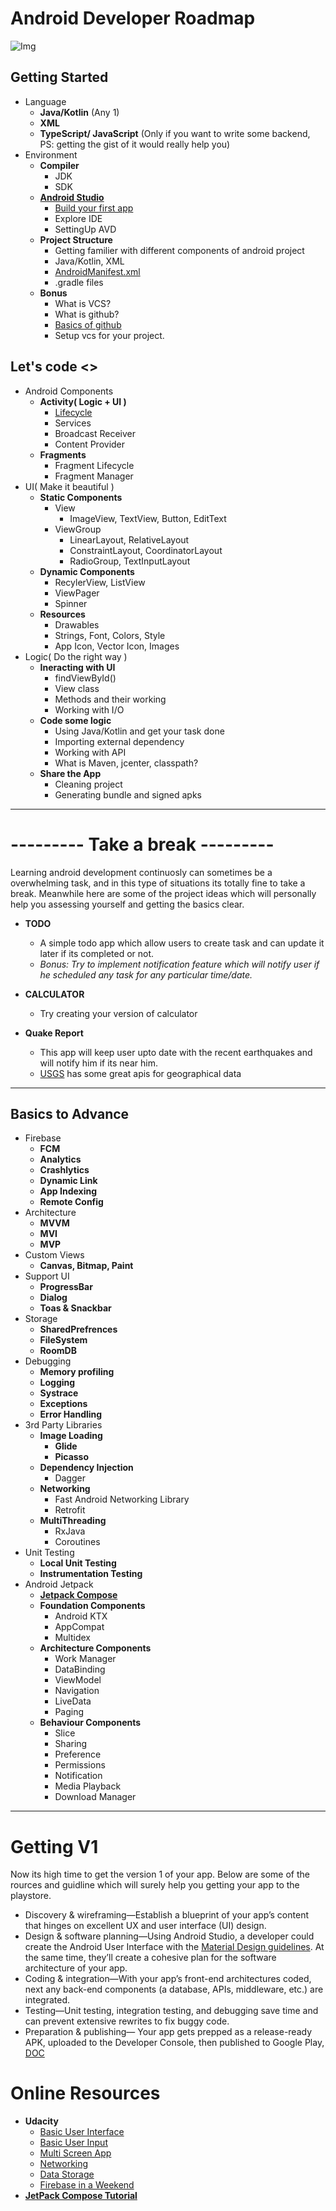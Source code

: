 # Android Developer Roadmap

![Img](https://cdn.wccftech.com/wp-content/uploads/2020/02/android-developers.png)


## Getting Started
* Language
	* __Java/Kotlin__ (Any 1)
	* __XML__
	* __TypeScript/ JavaScript__ (Only if you want to write some backend, PS: getting the gist of it would really help you)
* Environment
	* __Compiler__
		* JDK
		* SDK
	* [__Android Studio__](https://developer.android.com/studio/?gclid=Cj0KCQjwhtT1BRCiARIsAGlY51IcXgCpjJnjYojvJFGVoLd6DBwK-HNWxs2rFdYoO9ZagvD2DPPPlvsaApB5EALw_wcB&gclsrc=aw.ds)
		* [Build your first app](https://developer.android.com/training/basics/firstapp)
		* Explore IDE
		* SettingUp AVD
	* __Project Structure__
		* Getting familier with different components of android project
		* Java/Kotlin, XML
		* [AndroidManifest.xml](https://developer.android.com/guide/topics/manifest/manifest-intro)
		* .gradle files
	* __Bonus__
		* What is VCS?
		* What is github?
		* [Basics of github](https://guides.github.com)
		* Setup vcs for your project.
		
## Let's code <>
* Android Components
	* __Activity( Logic + UI )__
		* [Lifecycle](https://developer.android.com/guide/components/activities/activity-lifecycle)
		*  Services
		* Broadcast Receiver
		* Content Provider
	* __Fragments__
		* Fragment Lifecycle
		* Fragment Manager
* UI( Make it beautiful )
	* __Static Components__
		* View
			* ImageView, TextView, Button, EditText
		* ViewGroup
			* LinearLayout, RelativeLayout
			* ConstraintLayout, CoordinatorLayout
			* RadioGroup, TextInputLayout
	* __Dynamic Components__
		* RecylerView, ListView
		* ViewPager
		* Spinner
	* __Resources__
		* Drawables 
		* Strings, Font, Colors, Style
		* App Icon, Vector Icon, Images
* Logic( Do the right way )
	* __Ineracting with UI__
		* findViewById()
		* View class
		* Methods and their working
		* Working with I/O 
	* __Code some logic__
		* Using Java/Kotlin and get your task done
		* Importing external dependency
		* Working with API
		* What is Maven, jcenter, classpath?
	* __Share the App__
		* Cleaning project
		* Generating bundle and signed apks


___
# --------- Take a break ---------
Learning android development continuosly can sometimes be a overwhelming task, and in this type of situations its totally fine to take a break.
Meanwhile here are some of the project ideas which will personally help you assessing yourself and getting the basics clear.

* __TODO__
	* A simple todo app which allow users to create task and can update it later if its completed or not. 
	* _Bonus: Try to implement notification feature which will notify user if he scheduled any task for any particular time/date._
	
* __CALCULATOR__
	* Try creating your version of calculator

* __Quake Report__
	* This app will keep user upto date with the recent earthquakes and will notify him if its near him.
	* [USGS](https://earthquake.usgs.gov/fdsnws/event/1/) has some great apis for geographical data
	
___

## Basics to Advance


*   Firebase
    -   __FCM__
    -   __Analytics__
    - __Crashlytics__
    -   __Dynamic Link__
    -  __App Indexing__
    - __Remote Config__
*   Architecture
    - __MVVM__
    -   __MVI__
    -   __MVP__
* Custom Views
	* __Canvas, Bitmap, Paint__
* Support UI
	* __ProgressBar__
	* __Dialog__
	* __Toas & Snackbar__
* Storage
	* __SharedPrefrences__
	* __FileSystem__
	* __RoomDB__
* Debugging
	* __Memory profiling__
	* __Logging__
	* __Systrace__
	* __Exceptions__	
	* __Error Handling__
* 3rd Party Libraries
	* __Image Loading__
	    *  __Glide__
	    *  __Picasso__
	-   __Dependency Injection__
	    -   Dagger
	-   __Networking__
	    -   Fast Android Networking Library
	    -   Retrofit
	-   __MultiThreading__
	    -   RxJava
	    -   Coroutines
*   Unit Testing
    -   __Local Unit Testing__
    -   __Instrumentation Testing__
* Android Jetpack
	-   __[Jetpack Compose](https://developer.android.com/jetpack/compose)__
	-   __Foundation Components__
		-   Android KTX
	    -   AppCompat
	    -   Multidex
	-   __Architecture Components__
		-  Work Manager
	    -   DataBinding
	    -   ViewModel
	    -    Navigation
	    -   LiveData
	    -   Paging
	-   __Behaviour Components__
	    -   Slice
	    -   Sharing
		-   Preference
		- Permissions
		- Notification
		- Media Playback
		- Download Manager
		
___

# Getting V1

Now its high time to get the version 1 of your app. Below are some of the rources and guidline which will surely help you getting your app to the playstore.

* Discovery & wireframing—Establish a blueprint of your app’s content that hinges on excellent UX and user interface (UI) design.
*	Design & software planning—Using Android Studio, a developer could create the Android User Interface with the [Material Design guidelines](https://material.io/design/guidelines-overview/). At the same time, they’ll create a cohesive plan for the software architecture of your app.
*	Coding & integration—With your app’s front-end architectures coded, next any back-end components (a database, APIs, middleware, etc.) are integrated.
*	Testing—Unit testing, integration testing, and debugging save time and can prevent extensive rewrites to fix buggy code.
*	Preparation & publishing— Your app gets prepped as a release-ready APK, uploaded to the Developer Console, then published to Google Play, [DOC](https://developer.android.com/studio/publish)



# Online Resources

* __Udacity__
	* [Basic User Interface](https://in.udacity.com/course/android-basics-user-interface--ud834)
	* [Basic User Input](https://in.udacity.com/course/android-basics-user-input--ud836) 
	 * [Multi Screen App](https://in.udacity.com/course/android-basics-multiscreen-apps--ud839)  
	* [Networking](https://in.udacity.com/course/android-basics-networking--ud843)  
	* [Data Storage](https://in.udacity.com/course/android-basics-data-storage--ud845)  
	* [Firebase in a Weekend](https://in.udacity.com/course/firebase-in-a-weekend-by-google-android--ud0352)
* __[JetPack Compose Tutorial](https://developer.android.com/jetpack/compose/tutorial)__






